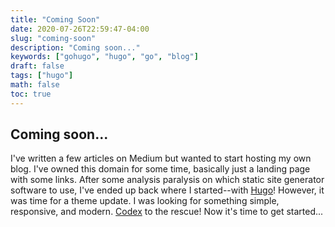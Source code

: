 ```yaml
---
title: "Coming Soon"
date: 2020-07-26T22:59:47-04:00
slug: "coming-soon"
description: "Coming soon..."
keywords: ["gohugo", "hugo", "go", "blog"]
draft: false
tags: ["hugo"]
math: false
toc: true
---
```


## Coming soon...

I've written a few articles on Medium but wanted to start hosting my own blog. I've owned this domain for some time, basically just a landing page with some links. After some analysis paralysis on which static site generator software to use, I've ended up back where I started--with [Hugo](https://gohugo.io "Hugo")! However, it was time for a theme update. I was looking for something simple, responsive, and modern. [Codex](https://github.com/jakewies/hugo-theme-codex "Codex") to the rescue! Now it's time to get started...
